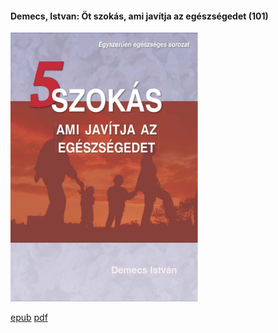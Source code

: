 #### <a name="id_470">Demecs, Istvan: Öt szokás, ami javítja az egészségedet (101)</a>
<img src="https://github.com/BercziSandor/calibre_lib/raw/main/Demecs%2C%20Istvan/Ot%20szokas%2C%20ami%20javitja%20az%20egeszsegedet%20%28470%29/cover.jpg" alt="cover" width="300"/>

[epub](https://github.com/BercziSandor/calibre_lib/raw/main/Demecs%2C%20Istvan/Ot%20szokas%2C%20ami%20javitja%20az%20egeszsegedet%20%28470%29/Ot%20szokas%2C%20ami%20javitja%20az%20egesz%20-%20Demecs%2C%20Istvan.epub) 
 [pdf](https://github.com/BercziSandor/calibre_lib/raw/main/Demecs%2C%20Istvan/Ot%20szokas%2C%20ami%20javitja%20az%20egeszsegedet%20%28470%29/Ot%20szokas%2C%20ami%20javitja%20az%20egeszsegedet%20-%20Demecs%2C%20Istvan.pdf)


